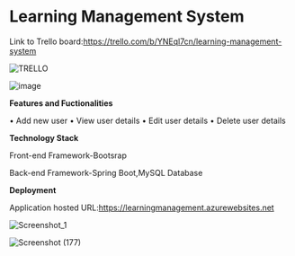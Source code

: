 # Learning Management System

Link to Trello board:https://trello.com/b/YNEql7cn/learning-management-system

![TRELLO](https://user-images.githubusercontent.com/60325057/137394661-76c66c28-6dae-4122-a90e-63b5b1e4d8f8.PNG)

![image](https://user-images.githubusercontent.com/60325057/137396862-97c89a08-e7f9-4304-add5-02074619cb7f.png)

**Features and Fuctionalities** 

•	Add new user 
•	View user details 
•	Edit user details 
•	Delete user details 

**Technology Stack**

Front-end Framework-Bootsrap

Back-end Framework-Spring Boot,MySQL Database

**Deployment**

Application hosted URL:https://learningmanagement.azurewebsites.net

![Screenshot_1](https://user-images.githubusercontent.com/60325057/137399138-6bff37ca-97d7-4074-989a-b57aff76cdf9.png)

![Screenshot (177)](https://user-images.githubusercontent.com/60325057/137399198-c33b7785-7f65-4eb1-80f3-4b2cdfe97bb2.png)
